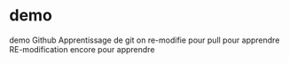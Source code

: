 # demo
demo Github 
Apprentissage de git 
on re-modifie pour pull pour apprendre
 RE-modification
 encore pour apprendre
